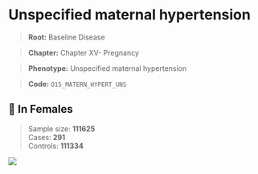 # Unspecified maternal hypertension

> **Root:** Baseline Disease  

> **Chapter:** Chapter XV- Pregnancy  

> **Phenotype:** Unspecified maternal hypertension  

> **Code:** `O15_MATERN_HYPERT_UNS`

## 👩 In Females  
> Sample size: **111625**  
> Cases: **291**  
> Controls: **111334**
<img src="/Disease/Figures/ALL/Baseline/O15_MATERN_HYPERT_UNS.png"/>
<CsvTable src="/Disease/Data/ALL/Baseline/LG_O15_MATERN_HYPERT_UNS.csv" label="🔍 View full results" />

